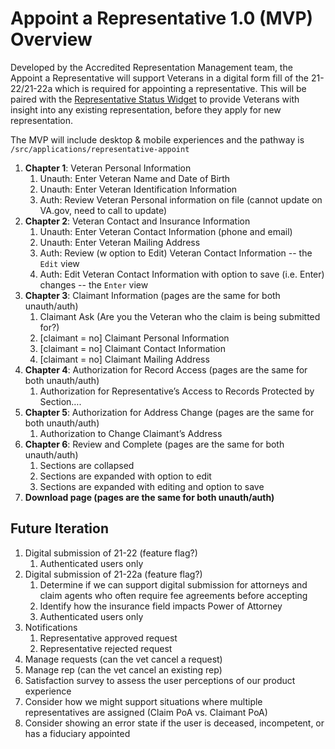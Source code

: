 # Appoint a Representative 1.0 (MVP) Overview

Developed by the Accredited Representation Management team, the Appoint a Representative will support Veterans in a digital form fill of the 21-22/21-22a which is required for appointing a representative.  This will be paired with the [Representative Status Widget](https://github.com/department-of-veterans-affairs/va.gov-team/blob/master/products/accredited-representation-management/mvp-representative-status-widget.md) to provide Veterans with insight into any existing representation, before they apply for new representation.

The MVP will include desktop & mobile experiences and the pathway is `/src/applications/representative-appoint`

1. **Chapter 1**: Veteran Personal Information
   1. Unauth: Enter Veteran Name and Date of Birth
   2. Unauth: Enter Veteran Identification Information
   3. Auth: Review Veteran Personal information on file (cannot update on VA.gov, need to call to update)
2. **Chapter 2**: Veteran Contact and Insurance Information
   1. Unauth: Enter Veteran Contact Information (phone and email)
   2. Unauth: Enter Veteran Mailing Address
   3. Auth: Review (w option to Edit) Veteran Contact Information -- the `Edit` view
   4. Auth: Edit Veteran Contact Information with option to save (i.e. Enter) changes -- the `Enter` view
3. **Chapter 3**: Claimant Information (pages are the same for both unauth/auth)
   1. Claimant Ask (Are you the Veteran who the claim is being submitted for?)
   2. [claimant = no] Claimant Personal Information
   3. [claimant = no] Claimant Contact Information
   4. [claimant = no] Claimant Mailing Address
4. **Chapter 4**: Authorization for Record Access (pages are the same for both unauth/auth)
   1. Authorization for Representative’s Access to Records Protected by Section….
5. **Chapter 5**: Authorization for Address Change (pages are the same for both unauth/auth)
   1. Authorization to Change Claimant’s Address
6. **Chapter 6**: Review and Complete (pages are the same for both unauth/auth)
   1. Sections are collapsed
   2. Sections are expanded with option to edit
   3. Sections are expanded with editing and option to save
7. **Download page (pages are the same for both unauth/auth)**

## Future Iteration

1. Digital submission of 21-22 (feature flag?)
    1. Authenticated users only
1. Digital submission of 21-22a (feature flag?)
    1. Determine if we can support digital submission for attorneys and claim agents who often require fee agreements before accepting
    2. Identify how the insurance field impacts Power of Attorney
    3. Authenticated users only
 1. Notifications
    1. Representative approved request
    1. Representative rejected request
1. Manage requests (can the vet cancel a request)
1. Manage rep (can the vet cancel an existing rep)
2. Satisfaction survey to assess the user perceptions of our product experience
3. Consider how we might support situations where multiple representatives are assigned (Claim PoA vs. Claimant PoA)
4. Consider showing an error state if the user is deceased, incompetent, or has a fiduciary appointed

